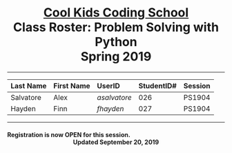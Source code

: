 
# <center>[**Cool Kids Coding School**](http://www.coolkidscodingschool.com)<br>Class Roster: **Problem Solving with Python**<br>  Spring 2019

---

| Last Name | First Name | UserID | StudentID# | Session |
|:---|:-----------|:--|:--|:--|
| Salvatore     | Alex      |  _asalvatore_ | 026 | PS1904 |
| Hayden     | Finn      |  _fhayden_ | 027 | PS1904 |

---

#### Registration is now OPEN for this session. <br> <center>Updated September 20, 2019